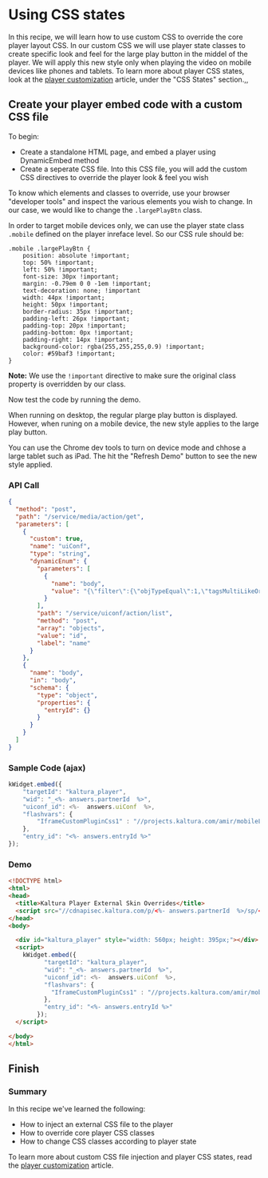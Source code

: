 <!--METADATA
{
  "icon": "eye",
  "sortOrder": 80,
  "tags": [
    "css",
    "player",
    "state",
    "mobile",
    "button",
    "style",
    "media"
  ],
  "keywords": [
    "css",
    "player",
    "state",
    "mobile",
    "button",
    "style"
  ],
  "summary": "Set different large play button between mobile and desktop - Using CSS States"
}
-->

# Using CSS states
In this recipe, we will learn how to use custom CSS to override the core player layout CSS. 
In our custom CSS we will use player state classes to create specific look and feel for the large play button in the middel of the player. 
We will apply this new style only when playing the video on mobile devices like phones and tablets.
To learn more about player CSS states, look at the [player customization](https://vpaas.kaltura.com/documentation/04_Web-Video-Player/Player-Customization.html) article, under the "CSS States" section.,,

## Create your player embed code with a custom CSS file
To begin:
* Create a standalone HTML page, and embed a player using DynamicEmbed method
* Create a seperate CSS file. Into this CSS file, you will add the custom CSS directives to override the player look & feel you wish

To know which elements and classes to override, use your browser "developer tools" and inspect the various elements you wish to change.  In our case, we would like to change the ```.largePlayBtn``` class.

In order to target mobile devices only, we can use the player state class ```.mobile``` defined on the player inreface level. So our CSS rule should be:

```
.mobile .largePlayBtn {
	position: absolute !important;
	top: 50% !important;
	left: 50% !important;
	font-size: 30px !important;
	margin: -0.79em 0 0 -1em !important;
	text-decoration: none; !important
	width: 44px !important;
	height: 50px !important;
	border-radius: 35px !important;
	padding-left: 26px !important;
	padding-top: 20px !important;	
	padding-bottom: 0px !important;
	padding-right: 14px !important;
	background-color: rgba(255,255,255,0.9) !important; 
	color: #59baf3 !important;
}
```
**Note:** We use the ```!important``` directive to make sure the original class property is overridden by our class.

Now test the code by running the demo. 

When running on desktop, the regular plarge play button is displayed. However, when runing on a mobile device, the new style applies to the large play button. 

You can use the Chrome dev tools to turn on device mode and chhose a large tablet such as iPad. The hit the "Refresh Demo" button to see the new style applied.

### API Call
```json
{
  "method": "post",
  "path": "/service/media/action/get",
  "parameters": [
    {
      "custom": true,
      "name": "uiConf",
      "type": "string",
      "dynamicEnum": {
        "parameters": [
          {
            "name": "body",
            "value": "{\"filter\":{\"objTypeEqual\":1,\"tagsMultiLikeOr\":\"html5studio\",\"orderBy\":\"-createdAt\"}}"
          }
        ],
        "path": "/service/uiconf/action/list",
        "method": "post",
        "array": "objects",
        "value": "id",
        "label": "name"
      }
    },
    {
      "name": "body",
      "in": "body",
      "schema": {
        "type": "object",
        "properties": {
          "entryId": {}
        }
      }
    }
  ]
}
```
### Sample Code (ajax)
```javascript
kWidget.embed({
	"targetId": "kaltura_player",
	"wid": "_<%- answers.partnerId  %>",
	"uiconf_id": <%-  answers.uiConf  %>,
	"flashvars": {
		"IframeCustomPluginCss1" : "//projects.kaltura.com/amir/mobileLargeButton.css"
	},
	"entry_id": "<%- answers.entryId %>"
});
```
### Demo
```html
<!DOCTYPE html>
<html>
<head>
  <title>Kaltura Player External Skin Overrides</title>
  <script src="//cdnapisec.kaltura.com/p/<%- answers.partnerId  %>/sp/<%- answers.partnerId  %>00/embedIframeJs/uiconf_id/<%-  answers.uiConf  %>/partner_id/<%- answers.partnerId  %>"></script>
</head>
<body>

  <div id="kaltura_player" style="width: 560px; height: 395px;"></div>
  <script>
    kWidget.embed({
          "targetId": "kaltura_player",
          "wid": "_<%- answers.partnerId  %>",
          "uiconf_id": <%-  answers.uiConf  %>,
          "flashvars": {
            "IframeCustomPluginCss1" : "//projects.kaltura.com/amir/mobileLargeButton.css"
          },
          "entry_id": "<%- answers.entryId %>"
        });
  </script>

</body>
</html>
```

## Finish

### Summary
In this recipe we've learned the following:

* How to inject an external CSS file to the player
* How to override core player CSS classes
* How to change CSS classes according to player state

To learn more about custom CSS file injection and player CSS states, read the [player customization](https://vpaas.kaltura.com/documentation/04_Web-Video-Player/Player-Customization.html) article.
